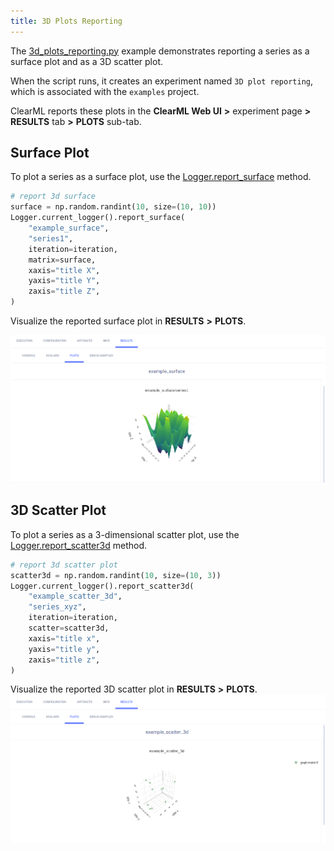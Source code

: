 ```yaml
---
title: 3D Plots Reporting
---
```


The [3d_plots_reporting.py](https://github.com/allegroai/clearml/blob/master/examples/reporting/3d_plots_reporting.py) 
example demonstrates reporting a series as a surface plot and as a 3D scatter plot. 

When the script runs, it creates an experiment named `3D plot reporting`, which is associated with the `examples` project.

ClearML reports these plots in the **ClearML Web UI** **>** experiment page **>** **RESULTS** tab **>** **PLOTS** sub-tab. 

## Surface Plot

To plot a series as a surface plot, use the [Logger.report_surface](../../references/sdk/logger.md#report_surface) 
method.

```python
# report 3d surface
surface = np.random.randint(10, size=(10, 10))
Logger.current_logger().report_surface(
    "example_surface",
    "series1",
    iteration=iteration,
    matrix=surface,
    xaxis="title X",
    yaxis="title Y",
    zaxis="title Z",
)
```
Visualize the reported surface plot in **RESULTS** **>** **PLOTS**.

![Surface plot](../../img/examples_reporting_02.png)

## 3D Scatter Plot

To plot a series as a 3-dimensional scatter plot, use the [Logger.report_scatter3d](../../references/sdk/logger.md#report_scatter3d) 
method.
```python
# report 3d scatter plot
scatter3d = np.random.randint(10, size=(10, 3))
Logger.current_logger().report_scatter3d(
    "example_scatter_3d",
    "series_xyz",
    iteration=iteration,
    scatter=scatter3d,
    xaxis="title x",
    yaxis="title y",
    zaxis="title z",
)
```

Visualize the reported 3D scatter plot in **RESULTS** **>** **PLOTS**.
![3d scatter plot](../../img/examples_reporting_01.png)
